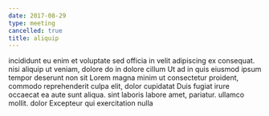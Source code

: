 ```yaml
---
date: 2017-08-29
type: meeting
cancelled: true
title: aliquip
---
```

incididunt eu enim et voluptate sed officia in velit adipiscing ex consequat. nisi aliquip ut veniam, dolore do in dolore cillum Ut ad in quis eiusmod ipsum tempor deserunt non sit Lorem magna minim ut consectetur proident, commodo reprehenderit culpa elit, dolor cupidatat Duis fugiat irure occaecat ea aute sunt aliqua. sint laboris labore amet, pariatur. ullamco mollit. dolor Excepteur qui exercitation nulla